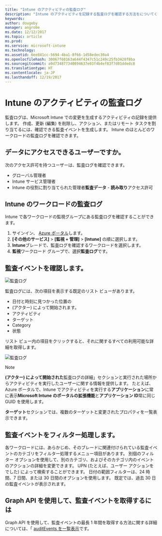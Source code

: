 ```yaml
---
title: "Intune のアクティビティの監査ログ"
description: "Intune のアクティビティを記録する監査ログを確認する方法をについてください。"
keywords: 
author: dougeby
manager: angrobe
ms.date: 12/12/2017
ms.topic: article
ms.prod: 
ms.service: microsoft-intune
ms.technology: 
ms.assetid: 6ee841cc-5694-4ba1-8f66-1d58edec30a4
ms.openlocfilehash: 30067f60163a644f4347c51c249c25fb3428f8ba
ms.sourcegitcommit: a9d734877340894637e03f4b4ef83f7d01ddedc8
ms.translationtype: HT
ms.contentlocale: ja-JP
ms.lasthandoff: 12/19/2017
---
```

# <a name="audit-logs-for-intune-activities"></a>Intune のアクティビティの監査ログ
監査ログは、Microsoft Intune での変更を生成するアクティビティの記録を提供します。 作成、更新 (編集) を削除し、アクション、またはリモート タスクを割り当てるには、確認できる監査イベントを生成します。 Intune のほとんどのワークロードの監査ログを確認できます。 

## <a name="who-can-access-the-data"></a>データにアクセスできるユーザーですか。
次のアクセス許可を持つユーザーは、監査ログを確認できます。
- グローバル管理者
- Intune サービス管理者
- Intune の役割に割り当てられた管理者**監査データ** - **読み取り**アクセス許可

## <a name="audit-logs-for-intune-workloads"></a>Intune のワークロードの監査ログ
Intune で各ワークロードの監視グループにある監査ログを確認することができます。  
1. サインイン、 [Azure ポータル](https://portal.azure.com)します。
2. **[その他のサービス]** > **[監視 + 管理]** > **[Intune]** の順に選択します。
3. **Intune**ブレードで、監査ログを確認するワークロードを選択します。
4. **監視**ワークロード グループで、選択**監査ログ**です。

## <a name="review-audit-events"></a>監査イベントを確認します。
![監査ログ](./media/monitor-audit-logs.png "監査ログ")

監査ログには、次の項目を表示する既定のリスト ビューがあります。    

- 日付と時刻に見つかった位置の
- (アクター) によって開始されます。
- アクティビティ
- ターゲット
- Category
- 状態

リスト ビュー内の項目をクリックすると、それに関するすべての利用可能な詳細を取得します。

![監査ログ](./media/monitor-audit-log-detail.png "監査ログ")

> [!Note]    
> **(アクター) によって開始された**監査ログの詳細」セクションと実行された場所からアクティビティを実行したユーザーに関する情報を提供します。 たとえば、Azure ポータルで、Intune でアクティビティを実行する**アプリケーション**に常に表示**Microsoft Intune のポータルの拡張機能**と**アプリケーション ID**常に同じ GUID を使用します。 
>    
> **ターゲット**セクションでは、複数のターゲットと変更されたプロパティを一覧表示できます。  


## <a name="filter-audit-events"></a>監査イベントをフィルター処理します。
各ワークロードには、あらかじめ、そのブレードに関連付けられている監査イベントのカテゴリをフィルター処理するメニュー項目があります。 別個のフィルター オプションを使用して、別のカテゴリ、およびそのカテゴリ内のイベントのアクションの詳細を変更できます。 UPN (たとえば、ユーザー アクションをでした) によって検索することができます。 日付の範囲フィルターは、24 時間、7 日間、または 30 日間のオプションを使用します。 既定では、過去 30 日の監査イベントが表示されます。

## <a name="use-graph-api-to-retrieve-audit-events"></a>Graph API を使用して、監査イベントを取得するには
Graph API を使用して、監査イベントの最長 1 年間を取得する方法に関する詳細については、「 [auditEvents を一覧表示](https://developer.microsoft.com/en-us/graph/docs/api-reference/beta/api/intune_auditing_auditevent_list)です。